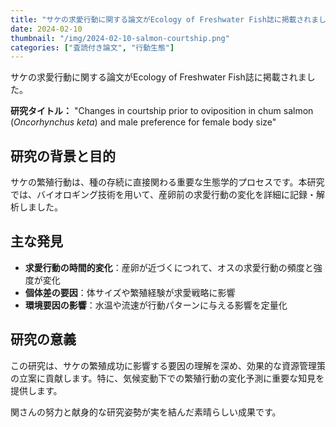 ```yaml
---
title: "サケの求愛行動に関する論文がEcology of Freshwater Fish誌に掲載されました"
date: 2024-02-10
thumbnail: "/img/2024-02-10-salmon-courtship.png"
categories: ["査読付き論文", "行動生態"]
---
```


サケの求愛行動に関する論文がEcology of Freshwater Fish誌に掲載されました。

**研究タイトル：**
"Changes in courtship prior to oviposition in chum salmon (<i>Oncorhynchus keta</i>) and male preference for female body size"

## 研究の背景と目的

サケの繁殖行動は、種の存続に直接関わる重要な生態学的プロセスです。本研究では、バイオロギング技術を用いて、産卵前の求愛行動の変化を詳細に記録・解析しました。

## 主な発見

- **求愛行動の時間的変化**：産卵が近づくにつれて、オスの求愛行動の頻度と強度が変化
- **個体差の要因**：体サイズや繁殖経験が求愛戦略に影響
- **環境要因の影響**：水温や流速が行動パターンに与える影響を定量化

## 研究の意義

この研究は、サケの繁殖成功に影響する要因の理解を深め、効果的な資源管理策の立案に貢献します。特に、気候変動下での繁殖行動の変化予測に重要な知見を提供します。

関さんの努力と献身的な研究姿勢が実を結んだ素晴らしい成果です。
